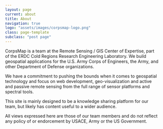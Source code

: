 ```yaml
---
layout: page
current: about
title: About
navigation: true
logo: "assets/images/corpsmap-logo.png"
class: page-template
subclass: "post page"
---
```


CorpsMap is a team at the Remote Sensing / GIS Center of Expertise, part of the ERDC Cold Regions Research Engineering Laboratory. We build geospatial applications for the U.S. Army Corps of Engineers, the Army, and other Department of Defense organizations.

We have a commitment to pushing the bounds when it comes to geospatial technology and focus on web development, geo-visualization and active and passive remote sensing from the full range of sensor platforms and spectral tools.

This site is mainly designed to be a knowledge sharing platform for our team, but likely has content useful to a wider audience.

All views expressed here are those of our team members and do not reflect any policy of or endorcement by USACE, Army or the US Government.
